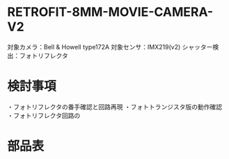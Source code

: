# RETROFIT-8MM-MOVIE-CAMERA-V2
対象カメラ：Bell & Howell type172A
対象センサ：IMX219(v2)
シャッター検出：フォトリフレクタ


# 検討事項

・フォトリフレクタの番手確認と回路再現
・フォトトランジスタ版の動作確認
・フォトリフレクタ回路の

# 部品表

